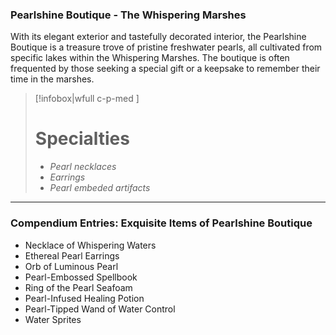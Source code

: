 ### Pearlshine Boutique - The Whispering Marshes

With its elegant exterior and tastefully decorated interior, the Pearlshine Boutique is a treasure trove of pristine freshwater pearls, all cultivated from specific lakes within the Whispering Marshes. The boutique is often frequented by those seeking a special gift or a keepsake to remember their time in the marshes.

> [!infobox|wfull  c-p-med ]
>   # Specialties
>   - *Pearl necklaces*
>   - *Earrings*
>   - *Pearl embeded artifacts*

---

### Compendium Entries: Exquisite Items of Pearlshine Boutique

- Necklace of Whispering Waters
- Ethereal Pearl Earrings
- Orb of Luminous Pearl
- Pearl-Embossed Spellbook
- Ring of the Pearl Seafoam
- Pearl-Infused Healing Potion
- Pearl-Tipped Wand of Water Control
- Water Sprites